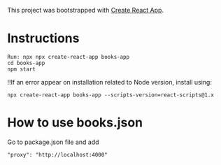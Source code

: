 This project was bootstrapped with [Create React App](https://github.com/facebookincubator/create-react-app).

# Instructions

    Run: npx npx create-react-app books-app
    cd books-app
    npm start
    
!!If an error appear on installation related to Node version, install using:
    
    npx create-react-app books-app --scripts-version=react-scripts@1.x
    
 # How to use books.json 
 Go to package.json file and add 
    
    "proxy": "http://localhost:4000"
